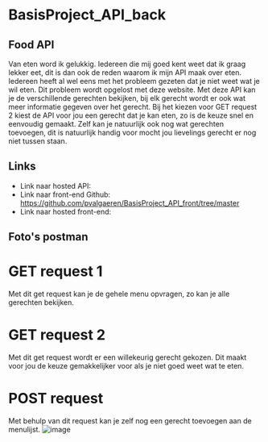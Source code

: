 # BasisProject_API_back

## Food API
Van eten word ik gelukkig. Iedereen die mij goed kent weet dat ik graag lekker eet, dit is dan ook de reden waarom ik mijn API maak over eten. 
Iedereen heeft al wel eens met het probleem gezeten dat je niet weet wat je wil eten. Dit probleem wordt opgelost met deze website. 
Met deze API kan je de verschillende gerechten bekijken, bij elk gerecht wordt er ook wat meer informatie gegeven over het gerecht. 
Bij het kiezen voor GET request 2 kiest de API voor jou een gerecht dat je kan eten, zo is de keuze snel en eenvoudig gemaakt.
Zelf kan je natuurlijk ook nog wat gerechten toevoegen, dit is natuurlijk handig voor mocht jou lievelings gerecht er nog niet tussen staan. 

## Links
- Link naar hosted API:
- Link naar front-end Github: https://github.com/pvalgaeren/BasisProject_API_front/tree/master 
- Link naar hosted front-end:

## Foto's postman
# GET request 1
Met dit get request kan je de gehele menu opvragen, zo kan je alle gerechten bekijken. 


# GET request 2
Met dit get request wordt er een willekeurig gerecht gekozen. Dit maakt voor jou de keuze gemakkelijker voor als je niet goed weet wat te eten. 

# POST request 
Met behulp van dit request kan je zelf nog een gerecht toevoegen aan de menulijst. 
![image](https://user-images.githubusercontent.com/91118410/202701928-8e8cf464-fc0c-472d-9a28-796cbe8eaaaf.png)

